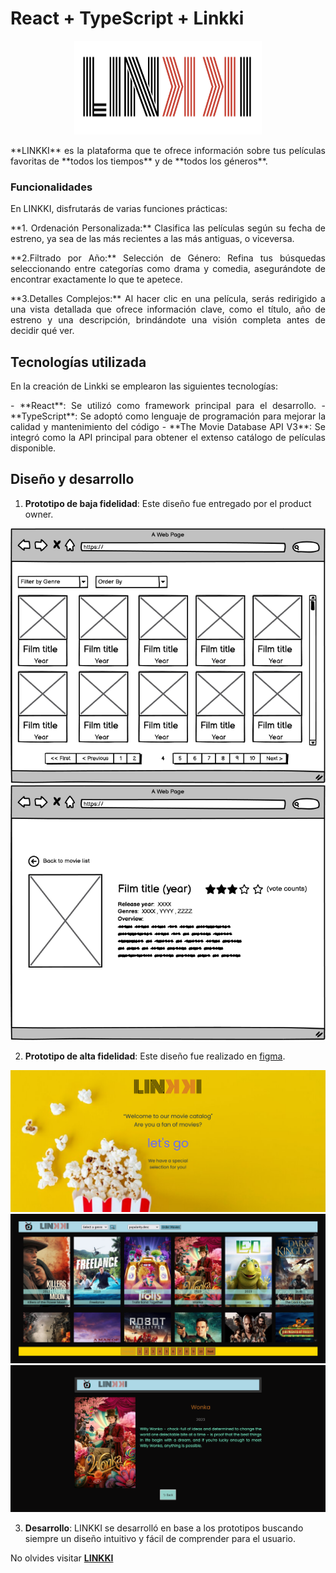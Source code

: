 # React + TypeScript + Linkki

<p align="center">
<img src="public/logoBK.png" alt="LOGO" width="300" height="150">
</p>
<p style="text-align: justify;">
**LINKKI** es la plataforma que te ofrece información sobre tus películas favoritas de **todos los tiempos** y de **todos los géneros**.
</p>

### Funcionalidades

En LINKKI, disfrutarás de varias funciones prácticas:
<p style="text-align: justify;">
    **1. Ordenación Personalizada:** Clasifica las películas según su fecha de estreno, ya sea de las más recientes a las más antiguas, o viceversa.
<p style="text-align: justify;">
    **2.Filtrado por Año:** Selección de Género: Refina tus búsquedas seleccionando entre categorías como drama y comedia, asegurándote de encontrar exactamente lo que te apetece.
<p style="text-align: justify;">
    **3.Detalles Complejos:** Al hacer clic en una película, serás redirigido a una vista detallada que ofrece información clave, como el título, año de estreno y una descripción, brindándote una visión completa antes de decidir qué ver.
   </p>

## Tecnologías utilizada

En la creación de Linkki se emplearon las siguientes tecnologías:
<p style="text-align: justify;">
- **React**: Se utilizó como framework principal para el desarrollo.
- **TypeScript**: Se adoptó como lenguaje de programación para mejorar la calidad y mantenimiento del código
- **The Movie Database API V3**: Se integró como la API principal para obtener el extenso catálogo de películas disponible.
</p>

## Diseño y desarrollo

1. **Prototipo de baja fidelidad**: Este diseño fue entregado por el product owner.

![Prototipo de baja fidelidad](public/Protobaja2.png)
![Prototipo de baja fidelidad](public/ProtoBaja1.png)

2. **Prototipo de alta fidelidad**: Este diseño fue realizado en [figma](https://www.figma.com/file/8hButnUc1WMquz041lfGu5/linkkiTv?type=design&node-id=0%3A1&mode=design&t=JqBSVjgSJZFQiPBz-1).

![Prototipo de alta fidelidad](public/Prototipo1.png)
![Prototipo de alta fidelidad](public/Prototipo2.png)
![Prototipo de alta fidelidad](public/Prototipo3.png)


3. **Desarrollo**: LINKKI se desarrolló en base a los prototipos buscando siempre un diseño intuitivo y fácil de comprender para el usuario.

No olvides visitar **[LINKKI](https://linkki-react.vercel.app)**